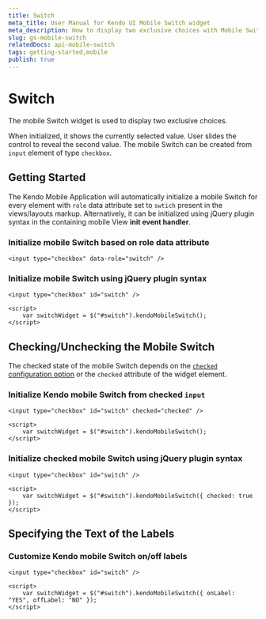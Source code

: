 ```yaml
---
title: Switch
meta_title: User Manual for Kendo UI Mobile Switch widget
meta_description: How to display two exclusive choices with Mobile Switch widget, check/uncheck the mobile switch and tailor on/off labels of the mobile switch.
slug: gs-mobile-switch
relatedDocs: api-mobile-switch
tags: getting-started,mobile
publish: true
---
```


# Switch

The mobile Switch widget is used to display two exclusive choices.

When initialized, it shows the currently selected value. User slides the control to reveal the second value.
The mobile Switch can be created from `input` element of type `checkbox`.

## Getting Started

The Kendo Mobile Application will automatically initialize a mobile Switch for every element with `role` data attribute set to `swtich` present in the views/layouts markup.
Alternatively, it can be initialized using jQuery plugin syntax in the containing mobile View **init event handler**.

### Initialize mobile Switch based on role data attribute

    <input type="checkbox" data-role="switch" />

### Initialize mobile Switch using jQuery plugin syntax

    <input type="checkbox" id="switch" />

    <script>
        var switchWidget = $("#switch").kendoMobileSwitch();
    </script>

## Checking/Unchecking the Mobile Switch

The checked state of the mobile Switch depends on the [`checked` configuration option](/api/mobile/switch#checked)
or the `checked` attribute of the widget element.

### Initialize Kendo mobile Switch from checked `input`

    <input type="checkbox" id="switch" checked="checked" />

    <script>
        var switchWidget = $("#switch").kendoMobileSwitch();
    </script>

### Initialize checked mobile Switch using jQuery plugin syntax

    <input type="checkbox" id="switch" />

    <script>
        var switchWidget = $("#switch").kendoMobileSwitch({ checked: true });
    </script>

## Specifying the Text of the Labels

### Customize Kendo mobile Switch on/off labels

    <input type="checkbox" id="switch" />

    <script>
        var switchWidget = $("#switch").kendoMobileSwitch({ onLabel: "YES", offLabel: "NO" });
    </script>

